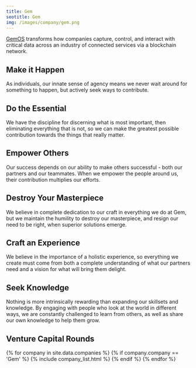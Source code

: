 ```yaml
---
title: Gem
seotitle: Gem
img: /images/company/gem.png
---
```


<a href="https://gem.co/">GemOS</a> transforms how companies capture, control, and interact with critical data across an industry of connected services via a blockchain network.

## Make it Happen

As individuals, our innate sense of agency means we never wait around for something to happen, but actively seek ways to contribute.

## Do the Essential

We have the discipline for discerning what is most important, then eliminating everything that is not, so we can make the greatest possible contribution towards the things that really matter.

## Empower Others

Our success depends on our ability to make others successful - both our partners and our teammates. When we empower the people around us, their contribution multiplies our efforts.

## Destroy Your Masterpiece

We believe in complete dedication to our craft in everything we do at Gem, but we maintain the humility to destroy our masterpiece, and resign our need to be right, when superior solutions emerge.

## Craft an Experience

We believe in the importance of a holistic experience, so everything we create must come from both a complete understanding of what our partners need and a vision for what will bring them delight.

## Seek Knowledge

Nothing is more intrinsically rewarding than expanding our skillsets and knowledge. By engaging with people who look at the world in different ways, we are constantly challenged to learn from others, as well as share our own knowledge to help them grow.

## Venture Capital Rounds

{% for company in site.data.companies %}
{% if company.company == 'Gem' %}
{% include company_list.html %}
{% endif %}
{% endfor %}

